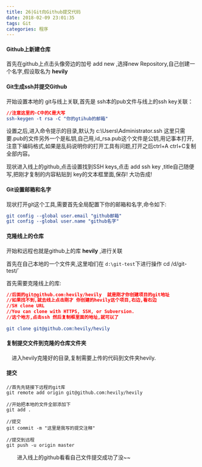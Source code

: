 ```yaml
---
title: 26|Git向Github提交代码
date: 2018-02-09 23:01:35
tags: Git
categories: 程序
---
```


#### Github上新建仓库

首先在github上点击头像旁边的加号 add new ,选择new Repository,自己创建一个名字,假设取名为 **hevily**

#### Git生成ssh并提交Github

开始设置本地的 git与线上关联,首先是 ssh本的pub文件与线上的ssh key关联：

```cmake
//注意这里的-C中的C是大写
ssh-keygen -t rsa -C "你的gtihub的邮箱"
```

<!--more-->

设置之后,进入命令提示的目录,默认为 c:\Users\Administrator\.ssh 这里只需要.pub的文件另外一个是私钥,自己用,id_rsa.pub这个文件是公钥,用记事本打开,注意下编码格式,如果是乱码说明你的打开工具有问题,打开之后ctrl+A  ctrl+C复制全部内容。

现状进入线上的github,点击设置找到SSH keys,点击 add ssh key ,title自己随便写,把刚才复制的内容粘贴到 key的文本框里面,保存! 大功告成!　

#### Git设置邮箱和名字

现状打开git这个工具,需要首先全局配置下你的邮箱和名字,命令如下:

```cmake
git config --global user.email "github邮箱"
git config --global user.name "github名字"
```

#### 克隆线上的仓库

开始和远程也就是github上的库 **hevily** ,进行关联

首先在自己本地的一个文件夹,这里咱们在 `d:\git-test`下进行操作 cd /d/git-test/`

首先需要克隆线上的库:

```cmake
//后面的git@github.com:hevily/hevily  就是刚才你创建项目的git地址
//如果找不到,就去线上点击刚才 你创建的hevily这个项目,右边,看右边 
//SH clone URL
//You can clone with HTTPS, SSH, or Subversion.
//这个地方,点击ssh 然后复制框里面的地址,就可以了
 
git clone git@github.com:hevily/hevily
```

#### 复制提交文件到克隆的仓库文件夹

　进入hevily克隆好的目录,复制需要上传的代码到文件夹hevily.

#### 提交

```
//首先先链接下远程的git库
git remote add origin git@github.com:hevily/hevily
 
//开始把本地的文件全部添加下
git add .
 
//提交
git commit -m "这里是我写的提交注释"
 
//提交到远程
git push -u origin master
```

　　进入线上的github看看自己文件提交成功了没~~